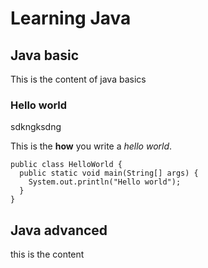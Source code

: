 # Learning Java

## Java basic
This is the content of java basics

### Hello world
sdkngksdng

This is the **how** you write a *hello world*. 

```
public class HelloWorld {
  public static void main(String[] args) {
    System.out.println("Hello world");
  }
}
```

## Java advanced
this is the content
